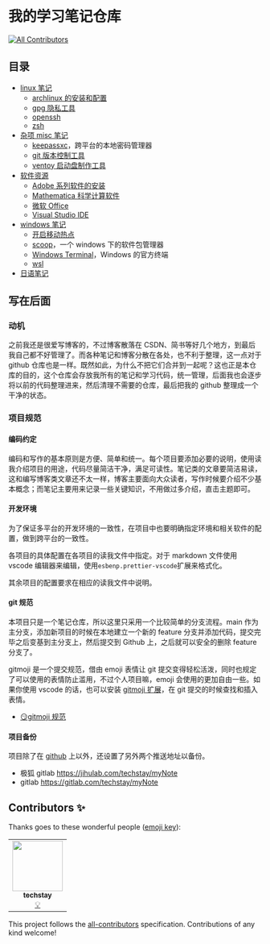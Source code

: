 # 我的学习笔记仓库

<!-- ALL-CONTRIBUTORS-BADGE:START - Do not remove or modify this section -->

[![All Contributors](https://img.shields.io/badge/all_contributors-1-orange.svg?style=flat-square)](#contributors-)

<!-- ALL-CONTRIBUTORS-BADGE:END -->

## 目录

- [linux 笔记](linux/README.md)
  - [archlinux 的安装和配置](linux/archlinux.md)
  - [gpg 隐私工具](linux/gpg.md)
  - [openssh](linux/openssh.md)
  - [zsh](linux/zsh/README.md)
- [杂项 misc 笔记](misc/README.md)
  - [keepassxc](misc/keepassxc.md)，跨平台的本地密码管理器
  - [git 版本控制工具](misc/git.md)
  - [ventoy 启动盘制作工具](misc/ventoy.md)
- [软件资源](software-resources/README.md)
  - [Adobe 系列软件的安装](software-resources/adobe.md)
  - [Mathematica 科学计算软件](software-resources/mathematica.md)
  - [微软 Office](software-resources/msoffice.md)
  - [Visual Studio IDE](software-resources/visual-studio.md)
- [windows 笔记](windows/README.md)
  - [开启移动热点](windows/hotspot.md)
  - [scoop](windows/sccop.md)，一个 windows 下的软件包管理器
  - [Windows Terminal](windows/WindowsTerminal.md)，Windows 的官方终端
  - [wsl](windows/wsl.md)
- [日语笔记](japanese/README.md)

## 写在后面

### 动机

之前我还是很爱写博客的，不过博客散落在 CSDN、简书等好几个地方，到最后我自己都不好管理了。而各种笔记和博客分散在各处，也不利于整理，这一点对于 github 仓库也是一样。既然如此，为什么不把它们合并到一起呢？这也正是本仓库的目的，这个仓库会存放我所有的笔记和学习代码，统一管理，后面我也会逐步将以前的代码整理进来，然后清理不需要的仓库，最后把我的 github 整理成一个干净的状态。

### 项目规范

#### 编码约定

编码和写作的基本原则是方便、简单和统一。每个项目要添加必要的说明，使用读我介绍项目的用途，代码尽量简洁干净，满足可读性。笔记类的文章要简洁易读，这和编写博客类文章还不太一样，博客主要面向大众读者，写作时候要介绍不少基本概念；而笔记主要用来记录一些关键知识，不用做过多介绍，直击主题即可。

#### 开发环境

为了保证多平台的开发环境的一致性，在项目中也要明确指定环境和相关软件的配置，做到跨平台的一致性。

各项目的具体配置在各项目的读我文件中指定。对于 markdown 文件使用 vscode 编辑器来编辑，使用`esbenp.prettier-vscode`扩展来格式化。

其余项目的配置要求在相应的读我文件中说明。

#### git 规范

本项目只是一个笔记仓库，所以这里只采用一个比较简单的分支流程。main 作为主分支，添加新项目的时候在本地建立一个新的 feature 分支并添加代码，提交完毕之后变基到主分支上，然后提交到 Github 上，之后就可以安全的删除 feature 分支了。

gitmoji 是一个提交规范，借由 emoji 表情让 git 提交变得轻松活泼，同时也规定了可以使用的表情防止滥用，不过个人项目嘛，emoji 会使用的更加自由一些。如果你使用 vscode 的话，也可以安装 [gitmoji 扩展](https://marketplace.visualstudio.com/items?itemName=seatonjiang.gitmoji-vscode)，在 git 提交的时候查找和插入表情。

- [😏gitmoji 规范](https://gitmoji.dev)

#### 项目备份

项目除了在 [github](https://github.com/techstay/myNote) 上以外，还设置了另外两个推送地址以备份。

- 极狐 gitlab <https://jihulab.com/techstay/myNote>
- gitlab <https://gitlab.com/techstay/myNote>

## Contributors ✨

Thanks goes to these wonderful people ([emoji key](https://allcontributors.org/docs/en/emoji-key)):

<!-- ALL-CONTRIBUTORS-LIST:START - Do not remove or modify this section -->
<!-- prettier-ignore-start -->
<!-- markdownlint-disable -->
<table>
  <tr>
    <td align="center"><a href="http://techstay.life"><img src="https://avatars.githubusercontent.com/u/7893448?v=4?s=100" width="100px;" alt=""/><br /><sub><b>techstay</b></sub></a><br /><a href="#example-techstay" title="Examples">💡</a></td>
  </tr>
</table>

<!-- markdownlint-restore -->
<!-- prettier-ignore-end -->

<!-- ALL-CONTRIBUTORS-LIST:END -->

This project follows the [all-contributors](https://github.com/all-contributors/all-contributors) specification. Contributions of any kind welcome!
